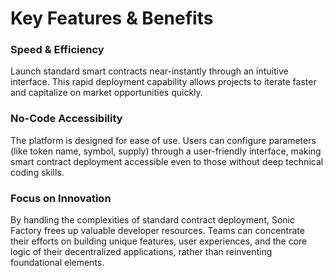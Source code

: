 # Key Features & Benefits

### Speed & Efficiency

Launch standard smart contracts near-instantly through an intuitive interface. This rapid deployment capability allows projects to iterate faster and capitalize on market opportunities quickly.

### No-Code Accessibility

The platform is designed for ease of use. Users can configure parameters (like token name, symbol, supply) through a user-friendly interface, making smart contract deployment accessible even to those without deep technical coding skills.

### Focus on Innovation

By handling the complexities of standard contract deployment, Sonic Factory frees up valuable developer resources. Teams can concentrate their efforts on building unique features, user experiences, and the core logic of their decentralized applications, rather than reinventing foundational elements.
